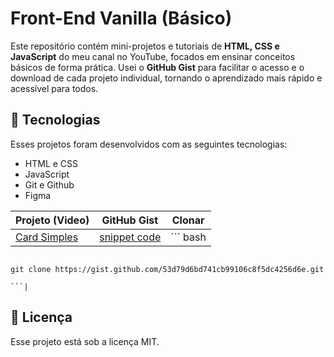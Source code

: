 # Front-End Vanilla (Básico)
Este repositório contém mini-projetos e tutoriais de **HTML, CSS e JavaScript** do meu canal no YouTube, focados em ensinar conceitos básicos de forma prática. Usei o **GitHub Gist** para facilitar o acesso e o download de cada projeto individual, tornando o aprendizado mais rápido e acessível para todos.

## 🚀 Tecnologias
Esses projetos foram desenvolvidos com as seguintes tecnologias:

- HTML e CSS
- JavaScript
- Git e Github
- Figma

|Projeto (Video)                                                 |GitHub Gist                                                                 |Clonar                                                                        |
|----------------------------------------------------------------|----------------------------------------------------------------------------|------------------------------------------------------------------------------|
|[Card Simples](https://youtu.be/usIYMt8v2Uc?si=mZSsowER-V4cqqeG)|[snippet code](https://gist.github.com/53d79d6bd741cb99106c8f5dc4256d6e.git)|``` bash 
                                                                                                                                                git clone https://gist.github.com/53d79d6bd741cb99106c8f5dc4256d6e.git 
                                                                                                                                                ```|

## :memo: Licença
Esse projeto está sob a licença MIT.
